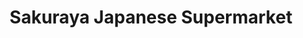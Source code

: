 ---
title: "Sakuraya Japanese Supermarket"
url: /vancouver/sakuraya-japanese-supermarket/
shop: Supermarkt
---